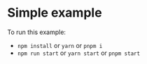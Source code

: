 # Simple example

To run this example:

- `npm install` or `yarn` or `pnpm i`
- `npm run start` or `yarn start` or `pnpm start`
